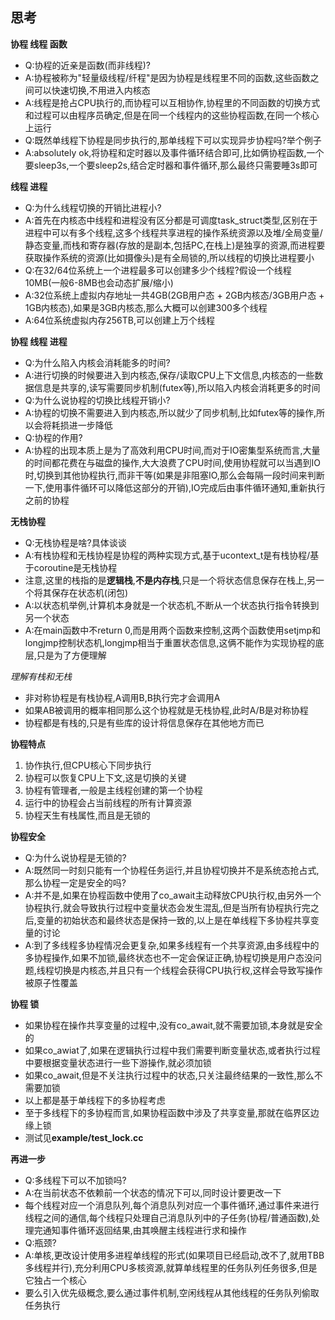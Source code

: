 ## 思考

**协程 线程 函数**
- Q:协程的近亲是函数(而非线程)?
- A:协程被称为"轻量级线程/纤程"是因为协程是线程里不同的函数,这些函数之间可以快速切换,不用进入内核态
- A:线程是抢占CPU执行的,而协程可以互相协作,协程里的不同函数的切换方式和过程可以由程序员确定,但是在同一个线程内的这些协程函数,在同一个核心上运行
- Q:既然单线程下协程是同步执行的,那单线程下可以实现异步协程吗?举个例子
- A:absolutely ok,将协程和定时器以及事件循环结合即可,比如俩协程函数,一个要sleep3s,一个要sleep2s,结合定时器和事件循环,那么最终只需要睡3s即可

**线程 进程**
- Q:为什么线程切换的开销比进程小?
- A:首先在内核态中线程和进程没有区分都是可调度task_struct类型,区别在于进程中可以有多个线程,这多个线程共享进程的操作系统资源以及堆/全局变量/静态变量,而栈和寄存器(存放的是副本,包括PC,在栈上)是独享的资源,而进程要获取操作系统的资源(比如摄像头)是有全局锁的,所以线程的切换比进程要小
- Q:在32/64位系统上一个进程最多可以创建多少个线程?假设一个线程10MB(一般6-8MB也会动态扩展/缩小)
- A:32位系统上虚拟内存地址一共4GB(2GB用户态 + 2GB内核态/3GB用户态 + 1GB内核态),如果是3GB内核态,那么大概可以创建300多个线程
- A:64位系统虚拟内存256TB,可以创建上万个线程

**协程 线程 进程**
- Q:为什么陷入内核会消耗能多的时间?
- A:进行切换的时候要进入到内核态,保存/读取CPU上下文信息,内核态的一些数据信息是共享的,读写需要同步机制(futex等),所以陷入内核会消耗更多的时间
- Q:为什么说协程的切换比线程开销小?
- A:协程的切换不需要进入到内核态,所以就少了同步机制,比如futex等的操作,所以会将耗损进一步降低
- Q:协程的作用?
- A:协程的出现本质上是为了高效利用CPU时间,而对于IO密集型系统而言,大量的时间都花费在与磁盘的操作,大大浪费了CPU时间,使用协程就可以当遇到IO时,切换到其他协程执行,而非干等(如果是非阻塞IO,那么会每隔一段时间来判断一下,使用事件循环可以降低这部分的开销),IO完成后由事件循环通知,重新执行之前的协程

**无栈协程**
- Q:无栈协程是啥?具体谈谈
- A:有栈协程和无栈协程是协程的两种实现方式,基于ucontext_t是有栈协程/基于coroutine是无栈协程
- 注意,这里的栈指的是**逻辑栈**,**不是内存栈**,只是一个将状态信息保存在栈上,另一个将其保存在状态机(闭包)
- A:以状态机举例,计算机本身就是一个状态机,不断从一个状态执行指令转换到另一个状态
- A:在main函数中不return 0,而是用两个函数来控制,这两个函数使用setjmp和longjmp控制状态机,longjmp相当于重置状态信息,这俩不能作为实现协程的底层,只是为了方便理解

*理解有栈和无栈*
- 非对称协程是有栈协程,A调用B,B执行完才会调用A
- 如果AB被调用的概率相同那么这个协程就是无栈协程,此时A/B是对称协程
- 协程都是有栈的,只是有些库的设计将信息保存在其他地方而已

**协程特点**
1. 协作执行,但CPU核心下同步执行
2. 协程可以恢复CPU上下文,这是切换的关键
3. 协程有管理者,一般是主线程创建的第一个协程
4. 运行中的协程会占当前线程的所有计算资源
5. 协程天生有栈属性,而且是无锁的

**协程安全**
- Q:为什么说协程是无锁的?
- A:既然同一时刻只能有一个协程任务运行,并且协程切换并不是系统态抢占式,那么协程一定是安全的吗?
- A:并不是,如果在协程函数中使用了co_await主动释放CPU执行权,由另外一个协程执行,就会导致执行过程中变量状态会发生混乱,但是当所有协程执行完之后,变量的初始状态和最终状态是保持一致的,以上是在单线程下多协程共享变量的讨论
- A:到了多线程多协程情况会更复杂,如果多线程有一个共享资源,由多线程中的多协程操作,如果不加锁,最终状态也不一定会保证正确,协程切换是用户态没问题,线程切换是内核态,并且只有一个线程会获得CPU执行权,这样会导致写操作被原子性覆盖

**协程 锁**
- 如果协程在操作共享变量的过程中,没有co_await,就不需要加锁,本身就是安全的
- 如果co_awiat了,如果在逻辑执行过程中我们需要判断变量状态,或者执行过程中要根据变量状态进行一些下游操作,就必须加锁
- 如果co_await,但是不关注执行过程中的状态,只关注最终结果的一致性,那么不需要加锁
- 以上都是基于单线程下的多协程考虑
- 至于多线程下的多协程而言,如果协程函数中涉及了共享变量,那就在临界区边缘上锁
- 测试见**example/test_lock.cc**

**再进一步**
- Q:多线程下可以不加锁吗?
- A:在当前状态不依赖前一个状态的情况下可以,同时设计要更改一下
- 每个线程对应一个消息队列,每个消息队列对应一个事件循环,通过事件来进行线程之间的通信,每个线程只处理自己消息队列中的子任务(协程/普通函数),处理完通知事件循环返回结果,由其唤醒主线程进行求和操作
- Q:瓶颈?
- A:单核,更改设计使用多进程单线程的形式(如果项目已经启动,改不了,就用TBB多线程并行),充分利用CPU多核资源,就算单线程里的任务队列任务很多,但是它独占一个核心
- 要么引入优先级概念,要么通过事件机制,空闲线程从其他线程的任务队列偷取任务执行